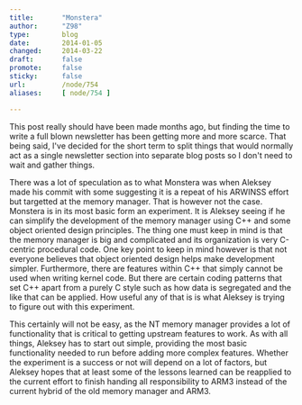 ```yaml
---
title:       "Monstera"
author:      "Z98"
type:        blog
date:        2014-01-05
changed:     2014-03-22
draft:       false
promote:     false
sticky:      false
url:         /node/754
aliases:     [ node/754 ]

---
```


<p>This post really should have been made months ago, but finding the time to write a full blown newsletter has been getting more and more scarce. That being said, I've decided for the short term to split things that would normally act as a single newsletter section into separate blog posts so I don't need to wait and gather things.</p><p>There was a lot of speculation as to what Monstera was when Aleksey made his commit with some suggesting it is a repeat of his ARWINSS effort but targetted at the memory manager. That is however not the case. Monstera is in its most basic form an experiment. It is Aleksey seeing if he can simplify the development of the memory manager using C++ and some object oriented design principles. The thing one must keep in mind is that the memory manager is big and complicated and its organization is very C-centric procedural code. One key point to keep in mind however is that not everyone believes that object oriented design helps make development simpler. Furthermore, there are features within C++ that simply cannot be used when writing kernel code. But there are certain coding patterns that set C++ apart from a purely C style such as how data is segregated and the like that can be applied. How useful any of that is is what Aleksey is trying to figure out with this experiment.</p><p>This certainly will not be easy, as the NT memory manager provides a lot of functionality that is critical to getting upstream features to work. As with all things, Aleksey has to start out simple, providing the most basic functionality needed to run before adding more complex features. Whether the experiment is a success or not will depend on a lot of factors, but Aleksey hopes that at least some of the lessons learned can be reapplied to the current effort to finish handing all responsibility to ARM3 instead of the current hybrid of the old memory manager and ARM3.</p>
